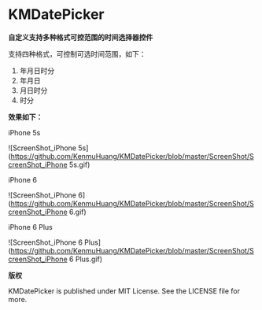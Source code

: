 # KMDatePicker

**自定义支持多种格式可控范围的时间选择器控件**

支持四种格式，可控制可选时间范围，如下：

1. 年月日时分
2. 年月日
3. 月日时分
4. 时分



**效果如下：**

iPhone 5s

 ![ScreenShot_iPhone 5s](https://github.com/KenmuHuang/KMDatePicker/blob/master/ScreenShot/ScreenShot_iPhone 5s.gif)

iPhone 6

 ![ScreenShot_iPhone 6](https://github.com/KenmuHuang/KMDatePicker/blob/master/ScreenShot/ScreenShot_iPhone 6.gif)

iPhone 6 Plus

 ![ScreenShot_iPhone 6 Plus](https://github.com/KenmuHuang/KMDatePicker/blob/master/ScreenShot/ScreenShot_iPhone 6 Plus.gif)



**版权**

KMDatePicker is published under MIT License. See the LICENSE file for more.



